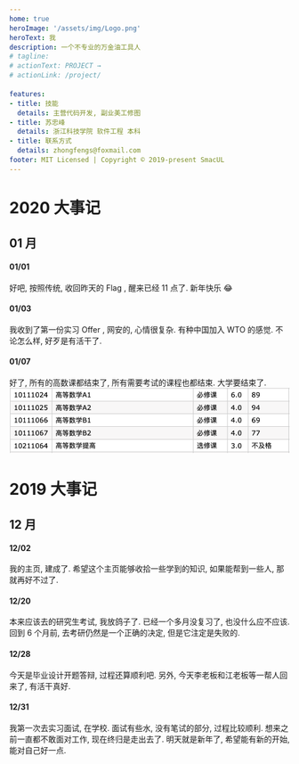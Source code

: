 ```yaml
---
home: true
heroImage: '/assets/img/Logo.png'
heroText: 我
description: 一个不专业的万金油工具人
# tagline: 
# actionText: PROJECT →
# actionLink: /project/

features:
- title: 技能
  details: 主营代码开发, 副业美工修图
- title: 苏忠峰
  details: 浙江科技学院 软件工程 本科
- title: 联系方式
  details: zhongfengs@foxmail.com
footer: MIT Licensed | Copyright © 2019-present SmacUL
---
```


# 2020 大事记

## 01 月
#### 01/01
好吧, 按照传统, 收回昨天的 Flag , 醒来已经 11 点了. 新年快乐 :joy:
#### 01/03   
我收到了第一份实习 Offer , 网安的, 心情很复杂. 有种中国加入 WTO 的感觉. 不论怎么样, 好歹是有活干了. 
#### 01/07
好了, 所有的高数课都结束了, 所有需要考试的课程也都结束. 大学要结束了.
![](/note/img/2020-01-07-21-09-21.png)

# 2019 大事记
## 12 月
#### 12/02  
我的主页, 建成了. 希望这个主页能够收拾一些学到的知识, 如果能帮到一些人, 那就再好不过了. 

#### 12/20  
本来应该去的研究生考试, 我放鸽子了. 已经一个多月没复习了, 也没什么应不应该. 回到 6 个月前, 去考研仍然是一个正确的决定, 但是它注定是失败的. 

#### 12/28
今天是毕业设计开题答辩, 过程还算顺利吧. 另外, 今天李老板和江老板等一帮人回来了, 有活干真好.  

#### 12/31  
我第一次去实习面试, 在学校. 面试有些水, 没有笔试的部分, 过程比较顺利. 想来之前一直都不敢面对工作, 现在终归是走出去了. 明天就是新年了, 希望能有新的开始, 能对自己好一点. 
